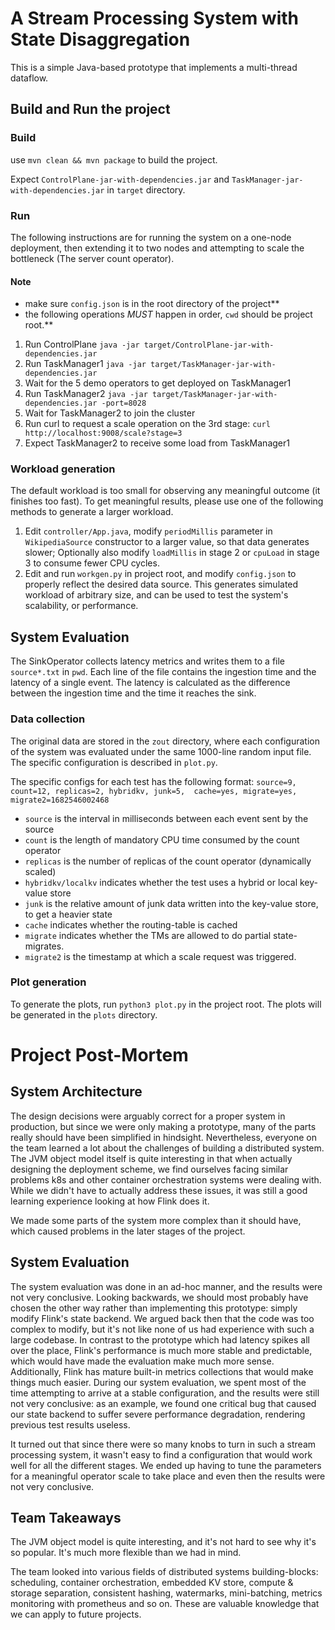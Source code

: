 # A Stream Processing System with State Disaggregation

This is a simple Java-based prototype that implements a multi-thread dataflow.

## Build and Run the project

### Build

use `mvn clean && mvn package` to build the project.

Expect `ControlPlane-jar-with-dependencies.jar` and `TaskManager-jar-with-dependencies.jar` in `target` directory. 

### Run

The following instructions are for running the system on a one-node deployment, then extending it to two nodes 
and attempting to scale the bottleneck (The server count operator).

#### Note

- make sure `config.json` is in the root directory of the project**
- the following operations *MUST* happen in order, `cwd` should be project root.**

1. Run ControlPlane `java -jar target/ControlPlane-jar-with-dependencies.jar`
2. Run TaskManager1 `java -jar target/TaskManager-jar-with-dependencies.jar` 
3. Wait for the 5 demo operators to get deployed on TaskManager1
4. Run TaskManager2 `java -jar target/TaskManager-jar-with-dependencies.jar -port=8028`
5. Wait for TaskManager2 to join the cluster
6. Run curl to request a scale operation on the 3rd stage: `curl http://localhost:9008/scale?stage=3`
7. Expect TaskManager2 to receive some load from TaskManager1

### Workload generation

The default workload is too small for observing any meaningful outcome (it finishes too fast). To get meaningful results,
please use one of the following methods to generate a larger workload.

1. Edit `controller/App.java`, modify `periodMillis` parameter in `WikipediaSource` constructor to a larger value, so 
that data generates slower; Optionally also modify `loadMillis` in stage 2 or `cpuLoad` in stage 3 to consume fewer CPU cycles.
2. Edit and run `workgen.py` in project root, and modify `config.json` to properly reflect the desired data source. This 
generates simulated workload of arbitrary size, and can be used to test the system's scalability, or performance.

## System Evaluation

The SinkOperator collects latency metrics and writes them to a file `source*.txt` in `pwd`. Each line of the file contains
the ingestion time and the latency of a single event. The latency is calculated as the difference between the ingestion 
time and the time it reaches the sink.

### Data collection

The original data are stored in the `zout` directory, where each configuration of the system was evaluated under the same
1000-line random input file. The specific configuration is described in `plot.py`.

The specific configs for each test has the following format: `source=9, count=12, replicas=2, hybridkv, junk=5, 
cache=yes, migrate=yes, migrate2=1682546002468`
- `source` is the interval in milliseconds between each event sent by the source
- `count` is the length of mandatory CPU time consumed by the count operator
- `replicas` is the number of replicas of the count operator (dynamically scaled)
- `hybridkv/localkv` indicates whether the test uses a hybrid or local key-value store
- `junk` is the relative amount of junk data written into the key-value store, to get a heavier state
- `cache` indicates whether the routing-table is cached
- `migrate` indicates whether the TMs are allowed to do partial state-migrates.
- `migrate2` is the timestamp at which a scale request was triggered. 

### Plot generation

To generate the plots, run `python3 plot.py` in the project root. The plots will be generated in the `plots` directory.

# Project Post-Mortem

## System Architecture

The design decisions were arguably correct for a proper system in production, but since we were only making a prototype, 
many of the parts really should have been simplified in hindsight. Nevertheless, everyone on the team learned a lot about
the challenges of building a distributed system. The JVM object model itself is quite interesting in that when actually designing
the deployment scheme, we find ourselves facing similar problems k8s and other container orchestration systems were dealing with. 
While we didn't have to actually address these issues, it was still a good learning experience looking at how Flink does it.

We made some parts of the system more complex than it should have, which caused problems in the later stages of the project.

## System Evaluation

The system evaluation was done in an ad-hoc manner, and the results were not very conclusive. Looking backwards, we should
most probably have chosen the other way rather than implementing this prototype: simply modify Flink's state backend. We 
argued back then that the code was too complex to modify, but it's not like none of us had experience with such a large codebase.
In contrast to the prototype which had latency spikes all over the place, Flink's performance is much more stable and predictable,
which would have made the evaluation make much more sense. Additionally, Flink has mature built-in metrics collections that would
make things much easier. During our system evaluation, we spent most of the time attempting to arrive at a stable configuration,
and the results were still not very conclusive: as an example, we found one critical bug that caused our state backend to suffer severe 
performance degradation, rendering previous test results useless.

It turned out that since there were so many knobs to turn in such a stream processing system, it wasn't easy to find a
configuration that would work well for all the different stages. We ended up having to tune the parameters for a 
meaningful operator scale to take place and even then the results were not very conclusive.

## Team Takeaways

The JVM object model is quite interesting, and it's not hard to see why it's so popular. It's much more flexible than we
had in mind.

The team looked into various fields of distributed systems building-blocks: scheduling, container orchestration, embedded KV store, 
compute & storage separation, consistent hashing, watermarks, mini-batching, metrics monitoring with prometheus and so on.
These are valuable knowledge that we can apply to future projects.



[//]: # (## Intro)

[//]: # ()
[//]: # (In this prototype, we implemented a simple dataflow application that continuously read from Wikipedia edit history stream &#40;either from a URL or a local file&#41;, and count the number of events on each server name.)

[//]: # ()
[//]: # (Each operator is extended from a [SingleInputOperator]&#40;./dataflow/src/main/java/operators/SingleInputOperator.java&#41; abstract class. Each task is executed by a thread, and will communicate through ConcurrentLinkedQueue.)

[//]: # ()
[//]: # (- The source operator could be either [WikipediaFileSource]&#40;./dataflow/src/main/java/WikipediaFileSource.java&#41; or [WikipediaSource]&#40;./dataflow/src/main/java/WikipediaSource.java&#41;.)

[//]: # (- Then [JSonParserOperator]&#40;./dataflow/src/main/java/JSonParserOperator.java&#41; will parse the json records and key-by on `server_name` field.)

[//]: # (- Then [CountOperator]&#40;./dataflow/src/main/java/CountOperator.java&#41; count the number of records for each server.)

[//]: # ()
[//]: # (## How to extend)

[//]: # ()
[//]: # (Here is an example of the guideline to this project. But you're encouraged to come up with a different design :&#41;)

[//]: # ()
[//]: # (- Modify it so that operators can be executed by different processes that may be local or distributed. )

[//]: # (  - For example, you may start a TaskManager process on each worker, run the tasks that are scheduled on this worker, and communicate with the control plane in order to know where to forward state/messages.)

[//]: # (- Use a pub-sub system to serve as a control plane. Support scheduling between control plane and tasks.)

[//]: # (- Support parallelism to enable scale up / scale down.)

[//]: # (- Implement some basic operators &#40;like data source, data sink, map, filter, window&#41;.)

[//]: # (  - You can add more abstract class to abstract the common parts if necessary.)

[//]: # (- Enable stateful operators, e.g. by connecting your system with a key-value store.)

[//]: # (- Support event time and windows, if time allows. )

